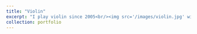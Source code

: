 ```yaml
---
title: "Violin"
excerpt: "I play violin since 2005<br/><img src='/images/violin.jpg' width='600'>"
collection: portfolio
---
```

